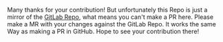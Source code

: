 Many thanks for your contribution! But unfortunately this Repo is just a mirror of the [GitLab Repo](https://gitlab.com/JakobDev/jdTextEdit),
what means you can't make a PR here. Please make a MR with your changes against the GitLab Repo.
It works the same Way as making a PR in GitHub. Hope to see your contribution there!
